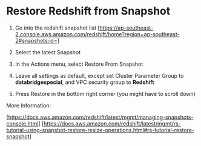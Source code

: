 # Restore Redshift from Snapshot

1. Go into the redshift snapshot list
[https://ap-southeast-2.console.aws.amazon.com/redshift/home?region=ap-southeast-2#snapshots:id=]

2. Select the latest Snapshot

3. In the Actions menu, select Restore From Snapshot

4. Leave all settings as default, except set Cluster Parameter Group to **databridgespecial**, and VPC security group to **Redshift**

5. Press Restore in the bottom right corner (you might have to scroll down)

More Information:

   [https://docs.aws.amazon.com/redshift/latest/mgmt/managing-snapshots-console.html]
   [https://docs.aws.amazon.com/redshift/latest/mgmt/rs-tutorial-using-snapshot-restore-resize-operations.html#rs-tutorial-restore-snapshot]


